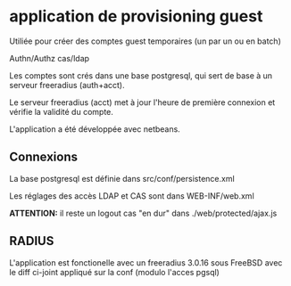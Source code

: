 # application de provisioning guest

Utiliée pour créer des comptes guest temporaires (un par un ou en batch)

Authn/Authz cas/ldap

Les comptes sont crés dans une base postgresql, qui sert de base à un serveur freeradius (auth+acct).

Le serveur freeradius (acct) met à jour l'heure de première connexion et vérifie la validité du compte.

L'application a été développée avec netbeans.

## Connexions

La base postgresql est définie dans src/conf/persistence.xml

Les réglages des accès LDAP et CAS sont dans WEB-INF/web.xml

**ATTENTION:** il reste un logout cas "en dur" dans ./web/protected/ajax.js

## RADIUS

L'application est fonctionelle avec un freeradius 3.0.16 sous FreeBSD avec le diff ci-joint appliqué sur la conf
 (modulo l'acces pgsql)
